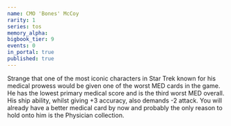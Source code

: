 ```yaml
---
name: CMO 'Bones' McCoy
rarity: 1
series: tos
memory_alpha:
bigbook_tier: 9
events: 0
in_portal: true
published: true
---
```


Strange that one of the most iconic characters in Star Trek known for his medical prowess would be given one of the worst MED cards in the game. He has the lowest primary medical score and is the third worst MED overall. His ship ability, whilst giving +3 accuracy, also demands -2 attack. You will already have a better medical card by now and probably the only reason to hold onto him is the Physician collection.
